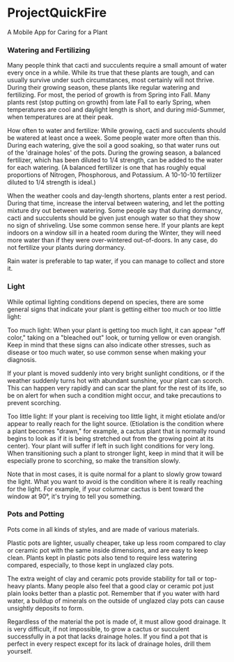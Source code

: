 # ProjectQuickFire
A Mobile App for Caring for a Plant





<h3>Watering and Fertilizing</h3>

Many people think that cacti and succulents require a small amount of water every once in a while. While its true that these plants are tough, and can usually survive under such circumstances, most certainly will not thrive.
During their growing season, these plants like regular watering and fertilizing. For most, the period of growth is from Spring into Fall. Many plants rest (stop putting on growth) from late Fall to early Spring, when temperatures are cool and daylight length is short, and during mid-Summer, when temperatures are at their peak.

How often to water and fertilize: While growing, cacti and succulents should be watered at least once a week. Some people water more often than this. During each watering, give the soil a good soaking, so that water runs out of the 'drainage holes' of the pots. During the growing season, a balanced fertilizer, which has been diluted to 1/4 strength, can be added to the water for each watering. (A balanced fertilizer is one that has roughly equal proportions of Nitrogen, Phosphorous, and Potassium. A 10-10-10 fertilizer diluted to 1/4 strength is ideal.)

When the weather cools and day-length shortens, plants enter a rest period. During that time, increase the interval between watering, and let the potting mixture dry out between watering. Some people say that during dormancy, cacti and succulents should be given just enough water so that they show no sign of shriveling. Use some common sense here. If your plants are kept indoors on a window sill in a heated room during the Winter, they will need more water than if they were over-wintered out-of-doors. In any case, do not fertilize your plants during dormancy.


Rain water is preferable to tap water, if you can manage to collect and store it.

<h3>Light</h3>


While optimal lighting conditions depend on species, there are some general signs that indicate your plant is getting either too much or too little light:

Too much light: When your plant is getting too much light, it can appear "off color," taking on a "bleached out" look, or turning yellow or even orangish. Keep in mind that these signs can also indicate other stresses, such as disease or too much water, so use common sense when making your diagnosis.

If your plant is moved suddenly into very bright sunlight conditions, or if the weather suddenly turns hot with abundant sunshine, your plant can scorch. This can happen very rapidly and can scar the plant for the rest of its life, so be on alert for when such a condition might occur, and take precautions to prevent scorching.

Too little light: If your plant is receiving too little light, it might etiolate and/or appear to really reach for the light source. (Etiolation is the condition where a plant becomes "drawn," for example, a cactus plant that is normally round begins to look as if it is being stretched out from the growing point at its center). Your plant will suffer if left in such light conditions for very long. When transitioning such a plant to stronger light, keep in mind that it will be especially prone to scorching, so make the transition slowly.

Note that in most cases, it is quite normal for a plant to slowly grow toward the light. What you want to avoid is the condition where it is really reaching for the light. For example, if your columnar cactus is bent toward the window at 90°, it's trying to tell you something.


<h3>Pots and Potting</h3>

Pots come in all kinds of styles, and are made of various materials.

Plastic pots are lighter, usually cheaper, take up less room compared to clay or ceramic pot with the same inside dimensions, and are easy to keep clean. Plants kept in plastic pots also tend to require less watering compared, especially, to those kept in unglazed clay pots.

The extra weight of clay and ceramic pots provide stability for tall or top-heavy plants. Many people also feel that a good clay or ceramic pot just plain looks better than a plastic pot. Remember that if you water with hard water, a buildup of minerals on the outside of unglazed clay pots can cause unsightly deposits to form.

Regardless of the material the pot is made of, it must allow good drainage. It is very difficult, if not impossible, to grow a cactus or succulent successfully in a pot that lacks drainage holes. If you find a pot that is perfect in every respect except for its lack of drainage holes, drill them yourself.



